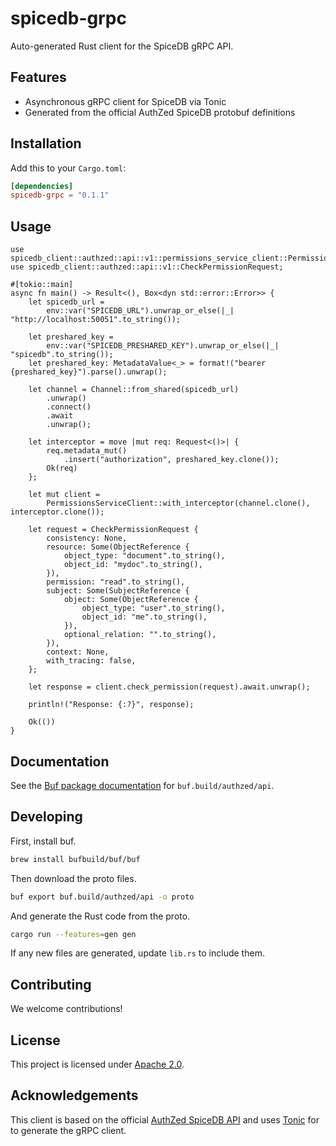 # spicedb-grpc

Auto-generated Rust client for the SpiceDB gRPC API.

## Features

- Asynchronous gRPC client for SpiceDB via Tonic
- Generated from the official AuthZed SpiceDB protobuf definitions

## Installation

Add this to your `Cargo.toml`:

```toml
[dependencies]
spicedb-grpc = "0.1.1"
```

## Usage

```rust,ignore
use spicedb_client::authzed::api::v1::permissions_service_client::PermissionsServiceClient;
use spicedb_client::authzed::api::v1::CheckPermissionRequest;

#[tokio::main]
async fn main() -> Result<(), Box<dyn std::error::Error>> {
    let spicedb_url =
        env::var("SPICEDB_URL").unwrap_or_else(|_| "http://localhost:50051".to_string());

    let preshared_key =
        env::var("SPICEDB_PRESHARED_KEY").unwrap_or_else(|_| "spicedb".to_string());
    let preshared_key: MetadataValue<_> = format!("bearer {preshared_key}").parse().unwrap();

    let channel = Channel::from_shared(spicedb_url)
        .unwrap()
        .connect()
        .await
        .unwrap();

    let interceptor = move |mut req: Request<()>| {
        req.metadata_mut()
            .insert("authorization", preshared_key.clone());
        Ok(req)
    };

    let mut client =
        PermissionsServiceClient::with_interceptor(channel.clone(), interceptor.clone());

    let request = CheckPermissionRequest {
        consistency: None,
        resource: Some(ObjectReference {
            object_type: "document".to_string(),
            object_id: "mydoc".to_string(),
        }),
        permission: "read".to_string(),
        subject: Some(SubjectReference {
            object: Some(ObjectReference {
                object_type: "user".to_string(),
                object_id: "me".to_string(),
            }),
            optional_relation: "".to_string(),
        }),
        context: None,
        with_tracing: false,
    };

    let response = client.check_permission(request).await.unwrap();

    println!("Response: {:?}", response);

    Ok(())
}
```

## Documentation

See the [Buf package documentation](https://buf.build/authzed/api/docs/main:authzed.api.v1) for `buf.build/authzed/api`.

## Developing

First, install buf.

```sh
brew install bufbuild/buf/buf
```

Then download the proto files.

```sh
buf export buf.build/authzed/api -o proto
```

And generate the Rust code from the proto.

```sh
cargo run --features=gen gen
```

If any new files are generated, update `lib.rs` to include them.

## Contributing

We welcome contributions!

## License

This project is licensed under [Apache 2.0](LICENSE).

## Acknowledgements

This client is based on the official [AuthZed SpiceDB API](https://docs.authzed.com) and uses [Tonic](https://github.com/hyperium/tonic) for to generate the gRPC client.
